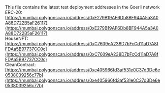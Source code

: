This file contains the latest test deployment addresses in the Goerli network<br/>ERC-20: [https://mumbai.polygonscan.io/address/0xE279B19AF6Db8BF944A5a3A0A88D722B5aF26117](https://mumbai.polygonscan.io/address/0xE279B19AF6Db8BF944A5a3A0A88D722B5aF26117)<br/>HouseNFT: [https://mumbai.polygonscan.io/address/0xC7609eA238D7bFcCd11aD7A8fFDAa5B97737CC0c](https://mumbai.polygonscan.io/address/0xC7609eA238D7bFcCd11aD7A8fFDAa5B97737CC0c)<br/>CleanContract: [https://mumbai.polygonscan.io/address/0xe405966fd3af531e0C37d3De6e0538039256c77b](https://mumbai.polygonscan.io/address/0xe405966fd3af531e0C37d3De6e0538039256c77b)<br/>